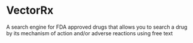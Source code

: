 # VectorRx
A search engine for FDA approved drugs that allows you to search a drug by its mechanism of action and/or adverse reactions using free text

